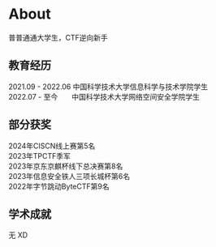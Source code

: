 # About

普普通通大学生，CTF逆向新手

## 教育经历
2021.09 - 2022.06 中国科学技术大学信息科学与技术学院学生<br>
2022.07 - 至今 &nbsp; &nbsp; &nbsp;         中国科学技术大学网络空间安全学院学生

## 部分获奖
2024年CISCN线上赛第5名<br>
2023年TPCTF季军<br>
2023年京东京麒杯线下总决赛第8名<br>
2023年信息安全铁人三项长城杯第6名<br>
2022年字节跳动ByteCTF第9名

## 学术成就
无 XD
